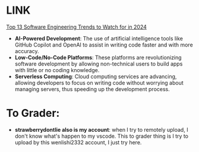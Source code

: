 
# LINK
[Top 13 Software Engineering Trends to Watch for in 2024](https://clickup.com/blog/software-engineering-trends/)
- **AI-Powered Development**: The use of artificial intelligence tools like GitHub Copilot and OpenAI to assist in writing code faster and with more accuracy.
- **Low-Code/No-Code Platforms**: These platforms are revolutionizing software development by allowing non-technical users to build apps with little or no coding knowledge.
- **Serverless Computing**: Cloud computing services are advancing, allowing developers to focus on writing code without worrying about managing servers, thus speeding up the development process.

# To Grader: 
- **strawberrydontlie also is my account**: when I try to remotely upload, I don't know what's happen to my vscode.
    This to grader thing is I try to upload by this wenlishi2332 account, I just try here.

